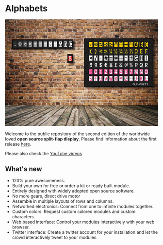 # Alphabets

![](wall.jpg)

Welcome to the public repository of the second edition of the worldwide loved **open source split-flap display**. Please find information about the first release [here](V1).

Please also check the [YouTube videos](https://www.youtube.com/playlist?list=PLKDpiLmgp6EuLGCovD-QFxrmyNdrbUmKX)

## What's new
* 120% pure awesomeness.
* Build your own for free or order a kit or ready built module.
* Entirely designed with widely adopted open source software.
* No more gears, direct drive motor
* Assemble in multiple layouts of rows and columns.
* Networked electronics: Connect from one to infinite modules together.
* Custom colors: Request custom colored modules and custom characters.
* Web based interface: Control your modules interactively with your web browser.
* Twitter interface: Create a twitter account for your installation and let the crowd interactively tweet to your modules.
